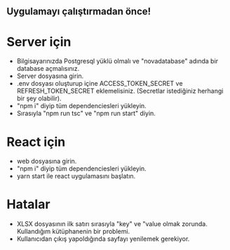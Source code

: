## Uygulamayı çalıştırmadan önce!

# Server için
- Bilgisayarınızda Postgresql yüklü olmalı ve "novadatabase" adında bir database açmalısınız.
- Server dosyasına girin.
- .env dosyası oluşturup içine ACCESS_TOKEN_SECRET ve REFRESH_TOKEN_SECRET eklemelisiniz. (Secretlar istediğiniz herhangi bir şey olabilir).
- "npm i" diyip tüm dependenciesleri yükleyin.
- Sırasıyla "npm run tsc" ve "npm run start" diyin.

# React için
- web dosyasına girin.
- "npm i" diyip tüm dependenciesleri yükleyin.
- yarn start ile react uygulamasını başlatın.

# Hatalar

- XLSX dosyasının ilk satırı sırasıyla "key" ve "value olmak zorunda. Kullandığım kütüphanenin bir problemi.
- Kullanıcıdan çıkış yapoldığında sayfayı yenilemek gerekiyor.


